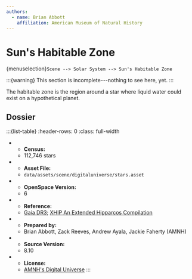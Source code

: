 ```yaml
---
authors:
  - name: Brian Abbott
    affiliation: American Museum of Natural History
---
```



# Sun's Habitable Zone

{menuselection}`Scene --> Solar System --> Sun's Habitable Zone`


:::{warning}
This section is incomplete---nothing to see here, yet.
:::

The habitable zone is the region around a star where liquid water could exist on a hypothetical planet.


## Dossier

:::{list-table}
:header-rows: 0
:class: full-width

* - **Census:**
  - 112,746 stars
* - **Asset File:**
  - `data/assets/scene/digitaluniverse/stars.asset`
* - **OpenSpace Version:**
  - 6
* - **Reference:**
  - [Gaia DR3](https://doi.org/10.5270/esa-qa4lep3); [XHIP An Extended Hipparcos Compilation](https://doi.org/10.48550/arXiv.1108.4971)
* - **Prepared by:**
  - Brian Abbott, Zack Reeves, Andrew Ayala, Jackie Faherty (AMNH)
* - **Source Version:**
  - 8.10 
* - **License:**
  - [AMNH's Digital Universe](https://www.amnh.org/research/hayden-planetarium/digital-universe/download/digital-universe-license)
:::